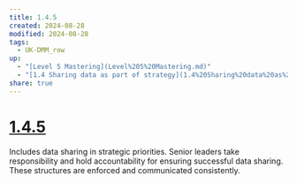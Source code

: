 ```yaml
---
title: 1.4.5
created: 2024-08-28
modified: 2024-08-28
tags:
  - UK-DMM_row
up:
  - "[Level 5 Mastering](Level%205%20Mastering.md)"
  - "[1.4 Sharing data as part of strategy](1.4%20Sharing%20data%20as%20part%20of%20strategy.md)"
share: true
---
```

# [1.4.5](1.4.5.md)

Includes data sharing in strategic priorities. Senior leaders take responsibility and hold accountability for ensuring successful data sharing. These structures are enforced and communicated consistently.
